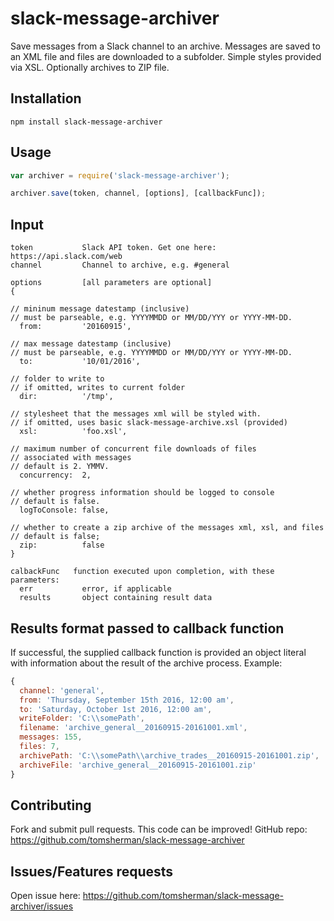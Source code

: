 slack-message-archiver
=========
Save messages from a Slack channel to an archive.
Messages are saved to an XML file and files are downloaded to a subfolder. Simple styles provided via XSL. Optionally archives to ZIP file.


## Installation
```
npm install slack-message-archiver
```

## Usage  
  
```js
var archiver = require('slack-message-archiver');

archiver.save(token, channel, [options], [callbackFunc]);
```  
  
## Input
  ```
  token           Slack API token. Get one here: https://api.slack.com/web  
  channel         Channel to archive, e.g. #general
  
  options         [all parameters are optional]
  {
  
// mininum message datestamp (inclusive)
// must be parseable, e.g. YYYYMMDD or MM/DD/YYY or YYYY-MM-DD.  
    from:         '20160915',
	
// max message datestamp (inclusive)
// must be parseable, e.g. YYYYMMDD or MM/DD/YYY or YYYY-MM-DD.	
    to:           '10/01/2016', 
	
// folder to write to
// if omitted, writes to current folder		
    dir:          '/tmp', 
	
// stylesheet that the messages xml will be styled with. 
// if omitted, uses basic slack-message-archive.xsl (provided)	
    xsl:          'foo.xsl',
	
// maximum number of concurrent file downloads of files
// associated with messages
// default is 2. YMMV.	
    concurrency:  2, 
	
// whether progress information should be logged to console
// default is false.	
    logToConsole: false,

// whether to create a zip archive of the messages xml, xsl, and files
// default is false;	
	zip:          false 
  }  

  calbackFunc	function executed upon completion, with these parameters:
    err			  error, if applicable
	results		  object containing result data
  ```

## Results format passed to callback function

If successful, the supplied callback function is provided an object literal with information about the result of the archive process. Example:

```js
{ 
  channel: 'general',
  from: 'Thursday, September 15th 2016, 12:00 am',
  to: 'Saturday, October 1st 2016, 12:00 am',
  writeFolder: 'C:\\somePath',
  filename: 'archive_general__20160915-20161001.xml',
  messages: 155,
  files: 7,
  archivePath: 'C:\\somePath\\archive_trades__20160915-20161001.zip',
  archiveFile: 'archive_general__20160915-20161001.zip'
}
```
  
## Contributing

Fork and submit pull requests. This code can be improved! GitHub repo: https://github.com/tomsherman/slack-message-archiver

## Issues/Features requests

Open issue here: https://github.com/tomsherman/slack-message-archiver/issues